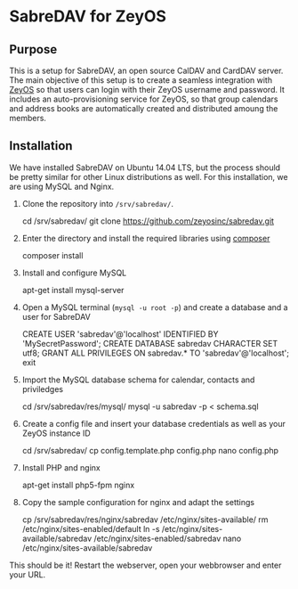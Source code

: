 SabreDAV for ZeyOS
==================

Purpose
-------

This is a setup for SabreDAV, an open source CalDAV and CardDAV server.
The main objective of this setup is to create a seamless integration with [ZeyOS](https://www.zeyos.com)
so that users can login with their ZeyOS username and password.
It includes an auto-provisioning service for ZeyOS, so that group calendars and 
address books are automatically created and distributed amoung the members.


Installation
------------

We have installed SabreDAV on Ubuntu 14.04 LTS, but the process should be pretty similar for other Linux distributions as well. 
For this installation, we are using MySQL and Nginx.

1. Clone the repository into `/srv/sabredav/`.

    cd /srv/sabredav/
    git clone https://github.com/zeyosinc/sabredav.git

2. Enter the directory and install the required libraries using [composer](https://getcomposer.org/download/)

    composer install

3. Install and configure MySQL

    apt-get install mysql-server
    
4. Open a MySQL terminal (`mysql -u root -p`) and create a database and a user for SabreDAV

    CREATE USER 'sabredav'@'localhost' IDENTIFIED BY 'MySecretPassword';
    CREATE DATABASE sabredav CHARACTER SET utf8;
    GRANT ALL PRIVILEGES ON sabredav.* TO 'sabredav'@'localhost';
    exit

5. Import the MySQL database schema for calendar, contacts and priviledges

    cd /srv/sabredav/res/mysql/
    mysql -u sabredav -p < schema.sql
    
6. Create a config file and insert your database credentials as well as your ZeyOS instance ID

    cd /srv/sabredav/
    cp config.template.php config.php
    nano config.php
    
7. Install PHP and nginx

    apt-get install php5-fpm nginx
    
8. Copy the sample configuration for nginx and adapt the settings

    cp /srv/sabredav/res/nginx/sabredav /etc/nginx/sites-available/
    rm /etc/nginx/sites-enabled/default
    ln -s /etc/nginx/sites-available/sabredav /etc/nginx/sites-enabled/sabredav
    nano /etc/nginx/sites-available/sabredav

This should be it! Restart the webserver, open your webbrowser and enter your URL.

